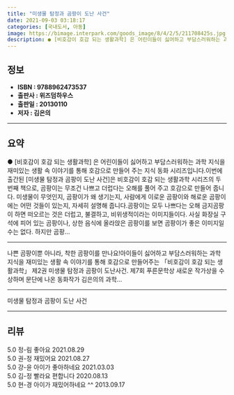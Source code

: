 ```yaml
---
title: "미생물 탐정과 곰팡이 도난 사건"
date: 2021-09-03 03:18:17
categories: [국내도서, 아동]
image: https://bimage.interpark.com/goods_image/8/4/2/5/211708425s.jpg
description: ● [비호감이 호감 되는 생활과학] 은 어린이들이 싫어하고 부담스러워하는 과학 지식을 재미있는 생활 속 이야기를 통해 호감으로 만들어 주는 지식 동화 시리즈입니다.이번에 출간된 [미생물 탐정과 곰팡이 도난 사건]은 비호감이 호감 되는 생활과학 시리즈의 두 번째 책으로, 곰팡이는 무조건
---
```


## **정보**

- **ISBN : 9788962473537**
- **출판사 : 위즈덤하우스**
- **출판일 : 20130110**
- **저자 : 김은의**

------



## **요약**

●  [비호감이 호감 되는 생활과학] 은 어린이들이 싫어하고 부담스러워하는 과학 지식을 재미있는 생활 속 이야기를 통해 호감으로 만들어 주는 지식 동화 시리즈입니다.이번에 출간된 [미생물 탐정과 곰팡이 도난 사건]은 비호감이 호감 되는 생활과학 시리즈의 두 번째 책으로, 곰팡이는 무조건 나쁘고 더럽다는 오해를 풀어 주고 호감으로 만들어 줍니다. 미생물이 무엇인지, 곰팡이가 왜 생기는지, 사람에게 이로운 곰팡이와 해로운 곰팡이에는 어떤 것들이 있는지, 자세히 설명해 줍니다.곰팡이는 모두 나쁘다는 오해 금지곰팡이 하면 떠오르는 것은 더럽고, 불결하고, 비위생적이라는 이미지들이다. 사실 화장실 구석에 피어 있는 곰팡이나, 상한 음식에 올라앉은 곰팡이를 보면 곰팡이가 좋은 이미지일 수는 없다. 하지만 곰팡...

------

나쁜 곰팡이뿐 아니라, 착한 곰팡이를 만나요!아이들이 싫어하고 부담스러워하는 과학 지식을 재미있는 생활 속 이야기를 통해 호감으로 만들어주는 「비호감이 호감 되는 생활과학」 제2권 미생물 탐정과 곰팡이 도난사건. 제7회 푸른문학상 새로운 작가상을 수상하며 문단에 나온 동화작가 김은의의 과학... 

------


미생물 탐정과 곰팡이 도난 사건 

------


## **리뷰** 

5.0 정-림 좋아요 2021.08.29 <br/>5.0 권-정 재밌어요 2021.08.27 <br/>5.0 강-윤 아이가 좋아하네요 2021.03.03 <br/>5.0 김-정 빨라요 편합니다 2020.08.13 <br/>5.0 현-경 아이가 재밌어하네요 ^^ 2013.09.17 <br/>